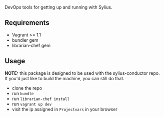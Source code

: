 DevOps tools for getting up and running with Sylius.

Requirements
------------
  - Vagrant >= 1.1
  - bundler gem
  - librarian-chef gem

Usage
-----
**NOTE:** this package is designed to be used with the sylius-conductor repo. If you'd just like to build the machine, you can still do that.
  - clone the repo
  - run `bundle`
  - run `librarian-chef install`
  - run `vagrant up dev`
  - visit the ip assigned in `Projectvars` in your browser
